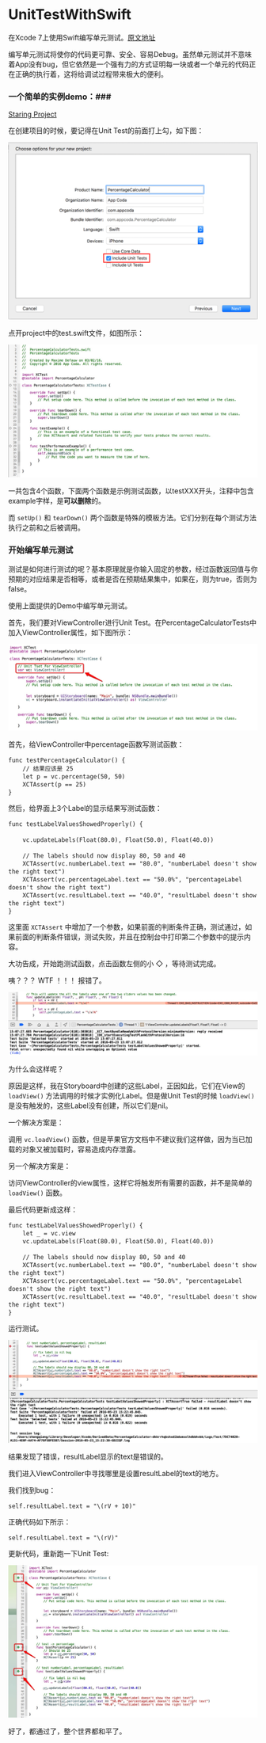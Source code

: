 # UnitTestWithSwift
在Xcode 7上使用Swift编写单元测试。[原文地址](http://www.appcoda.com/unit-testing-swift/)

编写单元测试将使你的代码更可靠、安全、容易Debug。虽然单元测试并不意味着App没有bug，但它依然是一个强有力的方式证明每一块或者一个单元的代码正在正确的执行着，这将给调试过程带来极大的便利。

### 一个简单的实例demo：###

[Staring Project](https://github.com/appcoda/SwiftUnitTestDemo/blob/master/PercentageCalculatorStarter.zip?raw=true)

在创建项目的时候，要记得在Unit Test的前面打上勾，如下图：

![creat-unit-test-png](SourceImage/xcode-unit-test-option.png)

点开project中的test.swift文件，如图所示：

![test-code-png](SourceImage/test-code.png)

一共包含4个函数，下面两个函数是示例测试函数，以testXXX开头，注释中包含example字样，是**可以删除**的。

而 `setUp()` 和 `tearDown()` 两个函数是特殊的模板方法。它们分别在每个测试方法执行之前和之后被调用。

### 开始编写单元测试 ###

测试是如何进行测试的呢？基本原理就是你输入固定的参数，经过函数返回值与你预期的对应结果是否相等，或者是否在预期结果集中，如果在，则为true，否则为false。

使用上面提供的Demo中编写单元测试。

首先，我们要对ViewController进行Unit Test。在PercentageCalculatorTests中加入ViewController属性，如下图所示：

![ViewController-property](SourceImage/unit-test-01.png)

首先，给ViewController中percentage函数写测试函数：

```
func testPercentageCalculator() {
	// 结果应该是 25
	let p = vc.percentage(50, 50)
    XCTAssert(p == 25)
}
```
然后，给界面上3个Label的显示结果写测试函数：

```
func testLabelValuesShowedProperly() {
	
	vc.updateLabels(Float(80.0), Float(50.0), Float(40.0))
   
   	// The labels should now display 80, 50 and 40
   	XCTAssert(vc.numberLabel.text == "80.0", "numberLabel doesn't show the right text")
   	XCTAssert(vc.percentageLabel.text == "50.0%", "percentageLabel doesn't show the right text")
	XCTAssert(vc.resultLabel.text == "40.0", "resultLabel doesn't show the right text")
}

```
这里面 `XCTAssert` 中增加了一个参数，如果前面的判断条件正确，测试通过，如果前面的判断条件错误，测试失败，并且在控制台中打印第二个参数中的提示内容。

大功告成，开始跑测试函数，点击函数左侧的小 ◇ ，等待测试完成。

咦？？？ WTF ！！！ 报错了。

![test-error-image](SourceImage/unit-test-02.png)

为什么会这样呢？

原因是这样，我在Storyboard中创建的这些Label，正因如此，它们在View的 `loadView()` 方法调用的时候才实例化Label。但是做Unit Test的时候 `loadView()` 是没有触发的，这些Label没有创建，所以它们是nil。

一个解决方案是：

调用 `vc.loadView()` 函数，但是苹果官方文档中不建议我们这样做，因为当已加载的对象又被加载时，容易造成内存泄露。

另一个解决方案是：

访问ViewController的view属性，这样它将触发所有需要的函数，并不是简单的 `loadView()` 函数。

最后代码更新成这样：

```
func testLabelValuesShowedProperly() {
	let _ = vc.view
 	vc.updateLabels(Float(80.0), Float(50.0), Float(40.0))
        
	// The labels should now display 80, 50 and 40
	XCTAssert(vc.numberLabel.text == "80.0", "numberLabel doesn't show the right text")
	XCTAssert(vc.percentageLabel.text == "50.0%", "percentageLabel doesn't show the right text")
	XCTAssert(vc.resultLabel.text == "40.0", "resultLabel doesn't show the right text")
}
```
运行测试。

![unit-result-image](SourceImage/unit-test-03.png)

结果发现了错误，resultLabel显示的text是错误的。

我们进入ViewController中寻找哪里是设置resultLabel的text的地方。

我们找到bug：

```
self.resultLabel.text = "\(rV + 10)"
```
正确代码如下所示：

```
self.resultLabel.text = "\(rV)"
```
更新代码，重新跑一下Unit Test:

![sure-result-image](SourceImage/unit-test-04.png)

好了，都通过了，整个世界都和平了。



